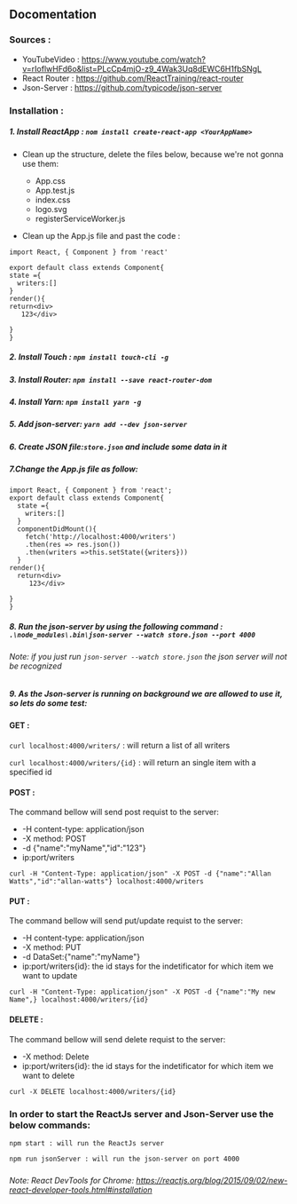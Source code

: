 ## Docomentation

 ### Sources : 
   * YouTubeVideo : https://www.youtube.com/watch?v=rIoflwHFd6o&list=PLcCp4mjO-z9_4Wak3Uq8dEWC6H1fbSNgL
   * React Router : https://github.com/ReactTraining/react-router
   * Json-Server  : https://github.com/typicode/json-server
### Installation : 

##### 1. Install ReactApp : `nom install create-react-app <YourAppName>`
  - Clean up the structure, delete the files below, because we're not gonna use them:
    * App.css
    * App.test.js
    * index.css
    * logo.svg
    * registerServiceWorker.js
    
   - Clean up the App.js file and past the code : 
   
  ``` 
import React, { Component } from 'react'

export default class extends Component{
  state ={
    writers:[]
  }
render(){
  return<div>
     123</div>
  
}
}
```    
##### 2. Install Touch : `npm install touch-cli -g`
##### 3. Install Router: `npm install --save react-router-dom`
##### 4. Install Yarn: `npm install yarn -g`
##### 5. Add json-server: `yarn add --dev json-server`
##### 6. Create JSON file:`store.json` and include some data in it
##### 7.Change the App.js file as follow:
```
import React, { Component } from 'react';
export default class extends Component{
  state ={
    writers:[]
  }
  componentDidMount(){
    fetch('http://localhost:4000/writers')
    .then(res => res.json())
    .then(writers =>this.setState({writers}))
  }
render(){
  return<div>
     123</div>
  
}
}
```
##### 8. Run the json-server by using the following command : `.\node_modules\.bin\json-server --watch store.json --port 4000`

  ###### Note: if you just run `json-server --watch store.json` the json server will not be recognized


##### 9. As the Json-server is running on background we are allowed to use it, so lets do some test:
#### GET :
   `curl localhost:4000/writers/` : will return a list of all writers
   
   `curl localhost:4000/writers/{id}` : will return an single item with a specified id  
  
#### POST :
  The command bellow will send post requist to the server: 
   * -H content-type: application/json
   * -X method: POST
   * -d {"name":"myName","id":"123"}
   * ip:port/writers
   
   `curl -H "Content-Type: application/json" -X POST -d {"name":"Allan Watts","id":"allan-watts"} localhost:4000/writers`
  
  #### PUT :
  The command bellow will send put/update requist to the server: 
   * -H content-type: application/json
   * -X method: PUT 
   * -d DataSet:{"name":"myName"}
   * ip:port/writers{id}: the id stays for the indetificator for which item we want to update
   
  `curl -H "Content-Type: application/json" -X POST -d {"name":"My new Name",} localhost:4000/writers/{id}`
  
  #### DELETE :
  The command bellow will send delete requist to the server:
   * -X method: Delete 
   * ip:port/writers{id}: the id stays for the indetificator for which item we want to delete
   
  `curl -X DELETE localhost:4000/writers/{id}`
  
  ### In order to start the ReactJs server and Json-Server use the below commands:
  
  `npm start : will run the ReactJs server`
  
  `npm run jsonServer : will run the json-server on port 4000`
###

   ######  Note: React DevTools for Chrome: https://reactjs.org/blog/2015/09/02/new-react-developer-tools.html#installation

